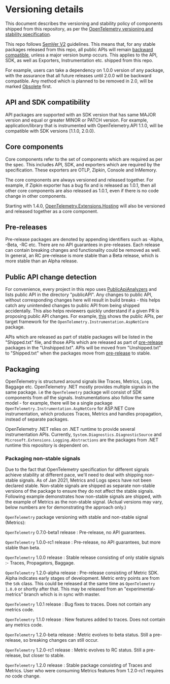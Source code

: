 # Versioning details

This document describes the versioning and stability policy of components
shipped from this repository, as per the [OpenTelemetry versioning and stability
specification](https://github.com/open-telemetry/opentelemetry-specification/blob/master/specification/versioning-and-stability.md).

This repo follows [SemVer V2](https://semver.org/spec/v2.0.0.html) guidelines.
This means that, for any stable packages released from this repo, all public
APIs will remain [backward
compatible](https://github.com/dotnet/runtime/blob/master/docs/coding-guidelines/breaking-change-rules.md#breaking-change-rules),
unless a major version bump occurs. This applies to the API, SDK, as well as
Exporters, Instrumentation etc. shipped from this repo.

For example, users can take a dependency on 1.0.0 version of any package, with
the assurance that all future releases until 2.0.0 will be backward compatible.
Any method which is planned to be removed in 2.0, will be marked
[Obsolete](https://docs.microsoft.com/dotnet/api/system.obsoleteattribute)
first.

## API and SDK compatibility

API packages are supported with an SDK version that has same MAJOR version and
equal or greater MINOR or PATCH version. For example, application/library that
is instrumented with OpenTelemetry.API 1.1.0, will be compatible with SDK
versions [1.1.0, 2.0.0).

## Core components

Core components refer to the set of components which are required as per the
spec. This includes API, SDK, and exporters which are required by the
specification. These exporters are OTLP, Zipkin, Console and InMemory.

The core components are always versioned and released together. For example, if
Zipkin exporter has a bug fix and is released as 1.0.1, then all other core
components are also released as 1.0.1, even if there is no code change in other
components.

Starting with 1.4.0,
[OpenTelemetry.Extensions.Hosting](./src/OpenTelemetry.Extensions.Hosting/README.md)
will also be versioned and released together as a core component.

## Pre-releases

Pre-release packages are denoted by appending identifiers such as -Alpha, -Beta,
-RC etc. There are no API guarantees in pre-releases. Each release can contain
breaking changes and functionality could be removed as well. In general, an RC
pre-release is more stable than a Beta release, which is more stable than an
Alpha release.

## Public API change detection

For convenience, every project in this repo uses
[PublicApiAnalyzers](https://github.com/dotnet/roslyn-analyzers/tree/master/src/PublicApiAnalyzers)
and lists public API in the directory "publicAPI". Any changes to public API,
without corresponding changes here will result in build breaks - this helps
catch any unintended changes to public API from being shipped accidentally. This
also helps reviewers quickly understand if a given PR is proposing public API
changes. For example,
[this](https://github.com/open-telemetry/opentelemetry-dotnet/tree/master/src/OpenTelemetry.Instrumentation.AspNetCore/.publicApi)
shows the public APIs, per target framework for the
`OpenTelemetry.Instrumentation.AspNetCore` package.

APIs which are released as part of stable packages will be listed in the
"Shipped.txt" file, and those APIs which are released as part of
[pre-release](#pre-releases) packages in the "Unshipped.txt". APIs will be moved
from "Unshipped.txt" to "Shipped.txt" when the packages move from
[pre-release](#pre-releases) to stable.

## Packaging

OpenTelemetry is structured around signals like Traces, Metrics, Logs, Baggage
etc. OpenTelemetry .NET mostly provides multiple signals in the same package.
i.e the `OpenTelemetry` package will consist of SDK components from *all* the
signals. Instrumentations also follow the same model - for example, there will
be a single package `OpenTelemetry.Instrumentation.AspNetCore` for ASP.NET Core
instrumentation, which produces Traces, Metrics and handles propagation, instead
of separate packages.

OpenTelemetry .NET relies on .NET runtime to provide several instrumentation
APIs. Currently, `System.Diagnostics.DiagnosticSource` and
`Microsoft.Extensions.Logging.Abstractions` are the packages from .NET runtime
this repository is dependent on.

### Packaging non-stable signals

Due to the fact that OpenTelemetry specification for different signals achieve
stability at different pace, we'll need to deal with shipping non-stable
signals. As of Jan 2021, Metrics and Logs specs have not been declared stable.
Non-stable signals are shipped as separate non-stable versions of the package to
ensure they do not affect the stable signals. Following example demonstrates how
non-stable signals are shipped, with the example of Metrics as the non-stable
signal. (Actual versions may vary, below numbers are for demonstrating the
approach only.)

`OpenTelemetry` package versioning with stable and non-stable signal (Metrics):

`OpenTelemetry` 0.7.0-beta1 release : Pre-release, no API guarantees.

`OpenTelemetry` 1.0.0-rc1 release : Pre-release, no API guarantees, but more
stable than beta.

`OpenTelemetry` 1.0.0 release : Stable release consisting of only stable signals
:- Traces, Propagators, Baggage.

`OpenTelemetry` 1.2.0-alpha release : Pre-release consisting of Metric SDK.
Alpha indicates early stages of development. Metric entry points are from the
`Sdk` class. This could be released at the same time as `OpenTelemetry 1.0.0` or
shortly after that. This may be released from an "experimental-metrics" branch
which is in sync with master.

`OpenTelemetry` 1.0.1 release : Bug fixes to traces. Does not contain any
metrics code.

`OpenTelemetry` 1.1.0 release : New features added to traces. Does not contain
any metrics code.

`OpenTelemetry` 1.2.0-beta release : Metric evolves to beta status. Still a
pre-release, so breaking changes can still occur.

`OpenTelemetry` 1.2.0-rc1 release : Metric evolves to RC status. Still a
pre-release, but closer to stable.

`OpenTelemetry` 1.2.0 release : Stable package consisting of Traces and Metrics.
User who were consuming Metrics features from 1.2.0-rc1 requires *no* code
change.
